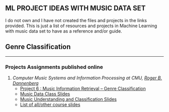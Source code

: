 ## ML PROJECT IDEAS WITH MUSIC DATA SET
I do not own and I have not created the files and projects in the links provided. This is just a list of resources and projects in Machine Learning with music data set to have as a reference and/or guide.

## Genre Classification
-----------------------------------------------------------------------------------
### Projects Assignments published online

1. _Computer Music Systems and Information Processing at CMU, [Roger B. Dannenberg](http://www.cs.cmu.edu/~rbd/)_
    * [Project 6 : Music	Information	Retrieval	– Genre	Classification](https://www.cs.cmu.edu/~music/cmsip/projects/p6.pdf)
    * [Music Data Class Slides](https://www.cs.cmu.edu/~music/cmsip/slides/11-music-data.pdf)
    * [Music Understanding and Classification Slides](https://www.cs.cmu.edu/~music/cmsip/slides/14-classifiers.pdf)
    * [List of all/other course slides](https://www.cs.cmu.edu/~music/cmsip/slides/)


